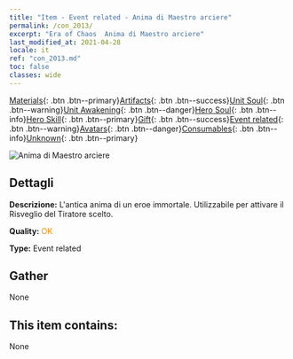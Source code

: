 ```yaml
---
title: "Item - Event related - Anima di Maestro arciere"
permalink: /con_2013/
excerpt: "Era of Chaos  Anima di Maestro arciere"
last_modified_at: 2021-04-28
locale: it
ref: "con_2013.md"
toc: false
classes: wide
---
```

 [Materials](/ItemsIT/){: .btn .btn--primary}[Artifacts](/ItemsIT/Artifacts/){: .btn .btn--success}[Unit Soul](/ItemsIT/UnitSoul/){: .btn .btn--warning}[Unit Awakening](/ItemsIT/UnitAwakening/){: .btn .btn--danger}[Hero Soul](/ItemsIT/HeroSoul/){: .btn .btn--info}[Hero Skill](/ItemsIT/HeroSkill/){: .btn .btn--primary}[Gift](/ItemsIT/Gift/){: .btn .btn--success}[Event related](/ItemsIT/Events/){: .btn .btn--warning}[Avatars](/ItemsIT/Avatars/){: .btn .btn--danger}[Consumables](/ItemsIT/Consumables/){: .btn .btn--info}[Unknown](/ItemsIT/Unknown/){: .btn .btn--primary}

 ![Anima di Maestro arciere](/images/t/juexing_102.jpg)

## Dettagli
 **Descrizione:** L'antica anima di un eroe immortale. Utilizzabile per attivare il Risveglio del Tiratore scelto.

 **Quality:** <span style="color: #FF8C00">OK</span>

 **Type:** Event related

## Gather

  None

## This item contains:

  None

